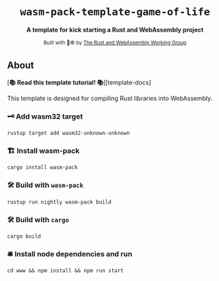 <div align="center">

  <h1><code>wasm-pack-template-game-of-life</code></h1>

  <strong>A template for kick starting a Rust and WebAssembly project </strong>

  <sub>Built with 🦀🕸 by <a href="https://rustwasm.github.io/">The Rust and WebAssembly Working Group</a></sub>

</div>

## About

[**📚 Read this template tutorial! 📚**][template-docs]

This template is designed for compiling Rust libraries into WebAssembly.


### 🗝 Add wasm32 target
```
rustup target add wasm32-unknown-unknown
```

### 🏗 Install wasm-pack
```
cargo install wasm-pack
```

### 🛠️ Build with `wasm-pack`
```
rustup run nightly wasm-pack build 
```

### 🛠️ Build with `cargo`
``` 
cargo build 
```

### 🛎 Install node dependencies and run
```
cd www && npm install && npm run start
```
